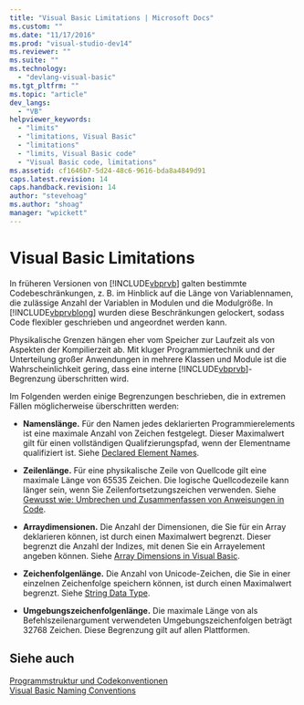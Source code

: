 ```yaml
---
title: "Visual Basic Limitations | Microsoft Docs"
ms.custom: ""
ms.date: "11/17/2016"
ms.prod: "visual-studio-dev14"
ms.reviewer: ""
ms.suite: ""
ms.technology: 
  - "devlang-visual-basic"
ms.tgt_pltfrm: ""
ms.topic: "article"
dev_langs: 
  - "VB"
helpviewer_keywords: 
  - "limits"
  - "limitations, Visual Basic"
  - "limitations"
  - "limits, Visual Basic code"
  - "Visual Basic code, limitations"
ms.assetid: cf1646b7-5d24-48c6-9616-bda8a4849d91
caps.latest.revision: 14
caps.handback.revision: 14
author: "stevehoag"
ms.author: "shoag"
manager: "wpickett"
---
```

# Visual Basic Limitations
In früheren Versionen von [!INCLUDE[vbprvb](../../../csharp/programming-guide/concepts/linq/includes/vbprvb_md.md)] galten bestimmte Codebeschränkungen, z. B. im Hinblick auf die Länge von Variablennamen, die zulässige Anzahl der Variablen in Modulen und die Modulgröße.  In [!INCLUDE[vbprvblong](../../../visual-basic/developing-apps/customizing-extending-my/includes/vbprvblong_md.md)] wurden diese Beschränkungen gelockert, sodass Code flexibler geschrieben und angeordnet werden kann.  
  
 Physikalische Grenzen hängen eher vom Speicher zur Laufzeit als von Aspekten der Kompilierzeit ab.  Mit kluger Programmiertechnik und der Unterteilung großer Anwendungen in mehrere Klassen und Module ist die Wahrscheinlichkeit gering, dass eine interne [!INCLUDE[vbprvb](../../../csharp/programming-guide/concepts/linq/includes/vbprvb_md.md)]\-Begrenzung überschritten wird.  
  
 Im Folgenden werden einige Begrenzungen beschrieben, die in extremen Fällen möglicherweise überschritten werden:  
  
-   **Namenslänge.** Für den Namen jedes deklarierten Programmierelements ist eine maximale Anzahl von Zeichen festgelegt.  Dieser Maximalwert gilt für einen vollständigen Qualifzierungspfad, wenn der Elementname qualifiziert ist.  Siehe [Declared Element Names](../../../visual-basic/programming-guide/language-features/declared-elements/declared-element-names.md).  
  
-   **Zeilenlänge.** Für eine physikalische Zeile von Quellcode gilt eine maximale Länge von 65535 Zeichen.  Die logische Quellcodezeile kann länger sein, wenn Sie Zeilenfortsetzungszeichen verwenden.  Siehe [Gewusst wie: Umbrechen und Zusammenfassen von Anweisungen in Code](../../../visual-basic/programming-guide/program-structure/how-to-break-and-combine-statements-in-code.md).  
  
-   **Arraydimensionen.** Die Anzahl der Dimensionen, die Sie für ein Array deklarieren können, ist durch einen Maximalwert begrenzt.  Dieser begrenzt die Anzahl der Indizes, mit denen Sie ein Arrayelement angeben können.  Siehe [Array Dimensions in Visual Basic](../../../visual-basic/programming-guide/language-features/arrays/array-dimensions.md).  
  
-   **Zeichenfolgenlänge.** Die Anzahl von Unicode\-Zeichen, die Sie in einer einzelnen Zeichenfolge speichern können, ist durch einen Maximalwert begrenzt.  Siehe [String Data Type](../../../visual-basic/language-reference/data-types/string-data-type.md).  
  
-   **Umgebungszeichenfolgenlänge.** Die maximale Länge von als Befehlszeilenargument verwendeten Umgebungszeichenfolgen beträgt 32768 Zeichen.  Diese Begrenzung gilt auf allen Plattformen.  
  
## Siehe auch  
 [Programmstruktur und Codekonventionen](../../../visual-basic/programming-guide/program-structure/program-structure-and-code-conventions.md)   
 [Visual Basic Naming Conventions](../../../visual-basic/programming-guide/program-structure/naming-conventions.md)